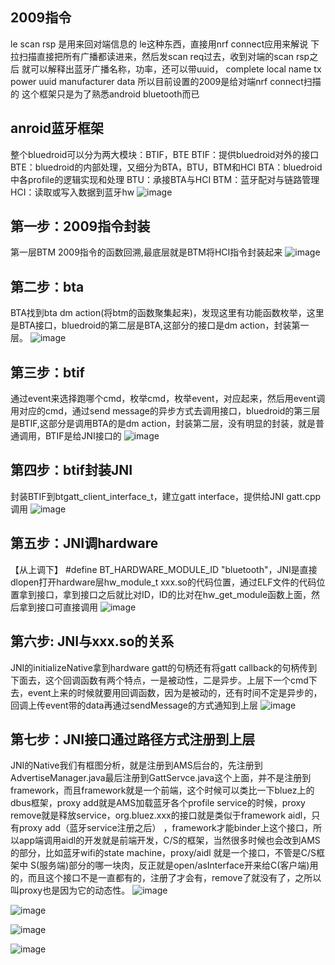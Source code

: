 ## 2009指令
le scan rsp 是用来回对端信息的
le这种东西，直接用nrf connect应用来解说
下拉扫描直接把所有广播都读进来，然后发scan req过去，收到对端的scan rsp之后
就可以解释出蓝牙广播名称，功率，还可以带uuid，
complete local name
tx power
uuid 
manufacturer data
所以目前设置的2009是给对端nrf connect扫描的
这个框架只是为了熟悉android bluetooth而已
## anroid蓝牙框架
整个bluedroid可以分为两大模块：BTIF，BTE
BTIF：提供bluedroid对外的接口
BTE：bluedroid的内部处理，又细分为BTA，BTU，BTM和HCI
BTA：bluedroid中各profile的逻辑实现和处理
BTU：承接BTA与HCI
BTM：蓝牙配对与链路管理
HCI：读取或写入数据到蓝牙hw
![image](./char.png)

## 第一步：2009指令封装
第一层BTM 2009指令的函数回溯,最底层就是BTM将HCI指令封装起来
![image](./1.png)

## 第二步：bta
BTA找到bta dm action(将btm的函数聚集起来)，发现这里有功能函数枚举，这里是BTA接口，bluedroid的第二层是BTA,这部分的接口是dm action，封装第一层。
![image](./2.png)

## 第三步：btif
通过event来选择跑哪个cmd，枚举cmd，枚举event，对应起来，然后用event调用对应的cmd，通过send message的异步方式去调用接口，bluedroid的第三层是BTIF,这部分是调用BTA的是dm action，封装第二层，没有明显的封装，就是普通调用，BTIF是给JNI接口的
![image](./3.png)

## 第四步：btif封装JNI
封装BTIF到btgatt_client_interface_t，建立gatt interface，提供给JNI gatt.cpp调用
![image](./4.png)

## 第五步：JNI调hardware
【从上调下】 #define BT_HARDWARE_MODULE_ID "bluetooth"，JNI是直接dlopen打开hardware层hw_module_t xxx.so的代码位置，通过ELF文件的代码位置拿到接口，拿到接口之后就比对ID，ID的比对在hw_get_module函数上面，然后拿到接口可直接调用
![image](./5.png)

## 第六步: JNI与xxx.so的关系
JNI的initializeNative拿到hardware gatt的句柄还有将gatt callback的句柄传到下面去，这个回调函数有两个特点，一是被动性，二是异步。上层下一个cmd下去，event上来的时候就要用回调函数，因为是被动的，还有时间不定是异步的，回调上传event带的data再通过sendMessage的方式通知到上层
![image](./6.png)

## 第七步：JNI接口通过路径方式注册到上层
JNI的Native我们有框图分析，就是注册到AMS后台的，先注册到AdvertiseManager.java最后注册到GattServce.java这个上面，并不是注册到framework，而且framework就是一个前端，这个时候可以类比一下bluez上的dbus框架，proxy add就是AMS加载蓝牙各个profile service的时候，proxy remove就是释放service，org.bluez.xxx的接口就是类似于framework aidl，只有proxy add（蓝牙service注册之后） ，framework才能binder上这个接口，所以app端调用aidl的开发就是前端开发，C/S的框架，当然很多时候也会改到AMS的部分，比如蓝牙wifi的state machine，proxy/aidl 就是一个接口，不管是C/S框架中 S(服务端)部分的哪一块肉，反正就是open/asInterface开来给C(客户端)用的，而且这个接口不是一直都有的，注册了才会有，remove了就没有了，之所以叫proxy也是因为它的动态性。
![image](./7.png)

![image](./8.png)

![image](./9.png)

![image](./10.png)




